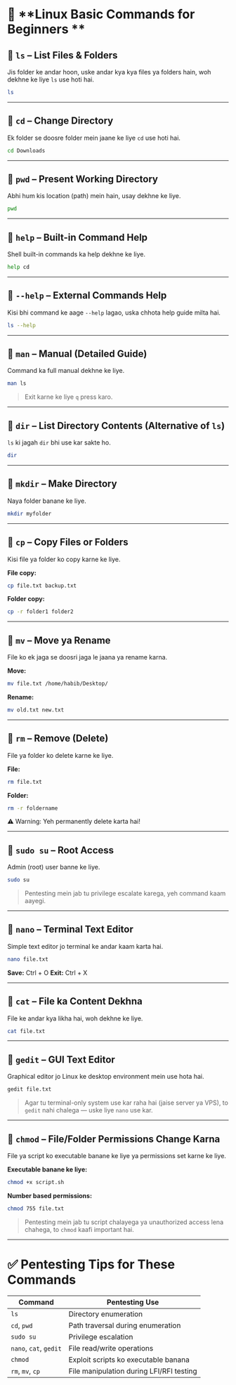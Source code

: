 # 🐧 **Linux Basic Commands for Beginners **

## 🔹 `ls` – List Files & Folders

Jis folder ke andar hoon, uske andar kya kya files ya folders hain, woh dekhne ke liye `ls` use hoti hai.

```bash
ls
```

---

## 🔹 `cd` – Change Directory

Ek folder se doosre folder mein jaane ke liye `cd` use hoti hai.

```bash
cd Downloads
```

---

## 🔹 `pwd` – Present Working Directory

Abhi hum kis location (path) mein hain, usay dekhne ke liye.

```bash
pwd
```

---

## 🔹 `help` – Built-in Command Help

Shell built-in commands ka help dekhne ke liye.

```bash
help cd
```

---

## 🔹 `--help` – External Commands Help

Kisi bhi command ke aage `--help` lagao, uska chhota help guide milta hai.

```bash
ls --help
```

---

## 🔹 `man` – Manual (Detailed Guide)

Command ka full manual dekhne ke liye.

```bash
man ls
```

> Exit karne ke liye `q` press karo.

---

## 🔹 `dir` – List Directory Contents (Alternative of `ls`)

`ls` ki jagah `dir` bhi use kar sakte ho.

```bash
dir
```

---

## 🔹 `mkdir` – Make Directory

Naya folder banane ke liye.

```bash
mkdir myfolder
```

---

## 🔹 `cp` – Copy Files or Folders

Kisi file ya folder ko copy karne ke liye.

**File copy:**

```bash
cp file.txt backup.txt
```

**Folder copy:**

```bash
cp -r folder1 folder2
```

---

## 🔹 `mv` – Move ya Rename

File ko ek jaga se doosri jaga le jaana ya rename karna.

**Move:**

```bash
mv file.txt /home/habib/Desktop/
```

**Rename:**

```bash
mv old.txt new.txt
```

---

## 🔹 `rm` – Remove (Delete)

File ya folder ko delete karne ke liye.

**File:**

```bash
rm file.txt
```

**Folder:**

```bash
rm -r foldername
```

⚠️ Warning: Yeh permanently delete karta hai!

---

## 🔹 `sudo su` – Root Access

Admin (root) user banne ke liye.

```bash
sudo su
```

> Pentesting mein jab tu privilege escalate karega, yeh command kaam aayegi.

---

## 🔹 `nano` – Terminal Text Editor

Simple text editor jo terminal ke andar kaam karta hai.

```bash
nano file.txt
```

**Save:** Ctrl + O
**Exit:** Ctrl + X

---

## 🔹 `cat` – File ka Content Dekhna

File ke andar kya likha hai, woh dekhne ke liye.

```bash
cat file.txt
```

---

## 🔹 `gedit` – GUI Text Editor

Graphical editor jo Linux ke desktop environment mein use hota hai.

```bash
gedit file.txt
```

> Agar tu terminal-only system use kar raha hai (jaise server ya VPS), to `gedit` nahi chalega — uske liye `nano` use kar.

---

## 🔹 `chmod` – File/Folder Permissions Change Karna

File ya script ko executable banane ke liye ya permissions set karne ke liye.

**Executable banane ke liye:**

```bash
chmod +x script.sh
```

**Number based permissions:**

```bash
chmod 755 file.txt
```

> Pentesting mein jab tu script chalayega ya unauthorized access lena chahega, to `chmod` kaafi important hai.

---

# ✅ **Pentesting Tips for These Commands**

| Command                | Pentesting Use                           |
| ---------------------- | ---------------------------------------- |
| `ls`                   | Directory enumeration                    |
| `cd`, `pwd`            | Path traversal during enumeration        |
| `sudo su`              | Privilege escalation                     |
| `nano`, `cat`, `gedit` | File read/write operations               |
| `chmod`                | Exploit scripts ko executable banana     |
| `rm`, `mv`, `cp`       | File manipulation during LFI/RFI testing |

